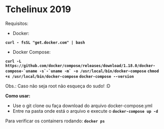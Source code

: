 # Tchelinux 2019

Requisitos:
- Docker: 

**``curl - fsSL "get.docker.com" | bash``** 

- Docker Compose:

**``curl -L https://github.com/docker/compose/releases/download/1.18.0/docker-compose-`uname -s`-`uname -m` -o /usr/local/bin/docker-compose``**
**``chmod +x /usr/local/bin/docker-compose``**
**``docker-compose --version``**

Obs.: Caso não seja root não esqueça do sudo! :D

**Como usar:**

- Use o git clone ou faça download do arquivo docker-compose.yml
- Entre na pasta onde está o arquivo e execute o **``docker-compose up -d``**

Para verificar os containers rodando:
**``docker ps``**
